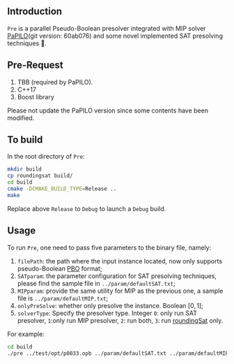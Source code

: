 ## Introduction

`Pre` is a parallel Pseudo-Boolean presolver integrated with MIP solver [PaPILO](https://github.com/scipopt/papilo)(git version: 60ab076) and some novel implemented SAT presolving techniques 💖.

## Pre-Request

1. TBB (required by PaPILO).
2. C++17
3. Boost library

Please not update the PaPILO version since some contents have been modified.

## To build 

In the root directory of `Pre`:

```bash
mkdir build 
cp roundingsat build/
cd build 
cmake -DCMAKE_BUILD_TYPE=Release ..
make
```

Replace above `Release` to `Debug` to launch a `Debug` build.

## Usage
To run `Pre`, one need to pass five parameters to the binary file, namely:

1. `filePath`: the path where the input instance located, now only supports pseudo-Boolean [PBO](http://www.cril.univ-artois.fr/PB16/format.pdf) format;
2. `SATparam`: the parameter configuration for SAT presolving techniques, please find the sample file in `../param/defaultSAT.txt`;
3. `MIPparam`: provide the same utility for MIP as the previous one, a sample file is `../param/defaultMIP.txt`;
4. `onlyPreSolve`: whether only presolve the instance. Boolean $[0, 1]$;
5. `solverType`: Specify the presolver type. Integer `0`: only run SAT presolver, `1`:only run MIP presolver, `2`: run both, `3`: run [roundingSat](https://gitlab.com/MIAOresearch/roundingsat) only.

For example:

```bash
cd build
./pre ../test/opt/p0033.opb ../param/defaultSAT.txt ../param/defaultMIP.txt 0 2
```

